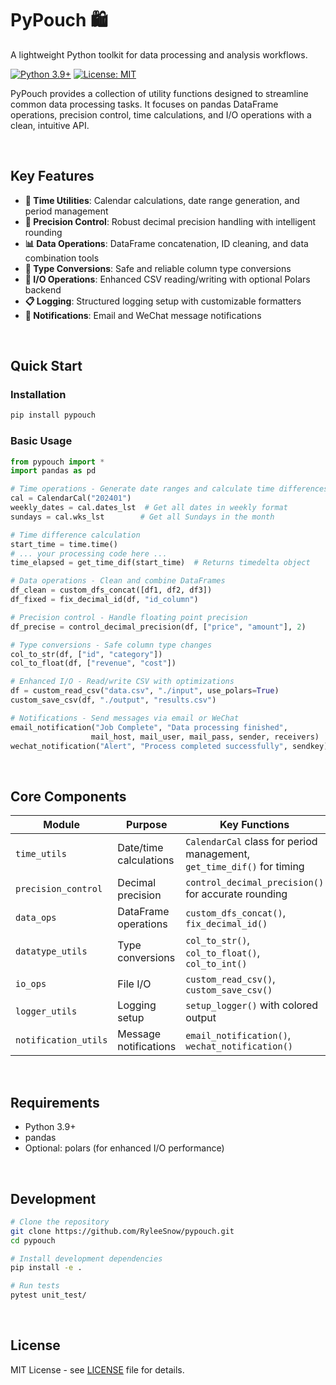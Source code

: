 # PyPouch 🛍️

A lightweight Python toolkit for data processing and analysis workflows.

[![Python 3.9+](https://img.shields.io/badge/python-3.9+-blue.svg)](https://www.python.org/downloads/)
[![License: MIT](https://img.shields.io/badge/License-MIT-yellow.svg)](https://opensource.org/licenses/MIT)

PyPouch provides a collection of utility functions designed to streamline common data processing tasks. It focuses on pandas DataFrame operations, precision control, time calculations, and I/O operations with a clean, intuitive API.

<br>

## Key Features

- **📅 Time Utilities**: Calendar calculations, date range generation, and period management
- **🔢 Precision Control**: Robust decimal precision handling with intelligent rounding
- **📊 Data Operations**: DataFrame concatenation, ID cleaning, and data combination tools  
- **🔄 Type Conversions**: Safe and reliable column type conversions
- **📁 I/O Operations**: Enhanced CSV reading/writing with optional Polars backend
- **📋 Logging**: Structured logging setup with customizable formatters
- **📢 Notifications**: Email and WeChat message notifications

<br>

## Quick Start

### Installation

```bash
pip install pypouch
```

### Basic Usage

```python
from pypouch import *
import pandas as pd

# Time operations - Generate date ranges and calculate time differences
cal = CalendarCal("202401")
weekly_dates = cal.dates_lst  # Get all dates in weekly format
sundays = cal.wks_lst        # Get all Sundays in the month

# Time difference calculation
start_time = time.time()
# ... your processing code here ...
time_elapsed = get_time_dif(start_time)  # Returns timedelta object

# Data operations - Clean and combine DataFrames  
df_clean = custom_dfs_concat([df1, df2, df3])
df_fixed = fix_decimal_id(df, "id_column")

# Precision control - Handle floating point precision
df_precise = control_decimal_precision(df, ["price", "amount"], 2)

# Type conversions - Safe column type changes
col_to_str(df, ["id", "category"])
col_to_float(df, ["revenue", "cost"])

# Enhanced I/O - Read/write CSV with optimizations
df = custom_read_csv("data.csv", "./input", use_polars=True)
custom_save_csv(df, "./output", "results.csv")

# Notifications - Send messages via email or WeChat
email_notification("Job Complete", "Data processing finished", 
                  mail_host, mail_user, mail_pass, sender, receivers)
wechat_notification("Alert", "Process completed successfully", sendkey)
```

<br>

## Core Components

| Module | Purpose | Key Functions |
|--------|---------|---------------|
| `time_utils` | Date/time calculations | `CalendarCal` class for period management, `get_time_dif()` for timing |
| `precision_control` | Decimal precision | `control_decimal_precision()` for accurate rounding |
| `data_ops` | DataFrame operations | `custom_dfs_concat()`, `fix_decimal_id()` |
| `datatype_utils` | Type conversions | `col_to_str()`, `col_to_float()`, `col_to_int()` |
| `io_ops` | File I/O | `custom_read_csv()`, `custom_save_csv()` |
| `logger_utils` | Logging setup | `setup_logger()` with colored output |
| `notification_utils` | Message notifications | `email_notification()`, `wechat_notification()` |

<br>

## Requirements

- Python 3.9+
- pandas
- Optional: polars (for enhanced I/O performance)

<br>

## Development

```bash
# Clone the repository
git clone https://github.com/RyleeSnow/pypouch.git
cd pypouch

# Install development dependencies
pip install -e .

# Run tests
pytest unit_test/
```

<br>

## License

MIT License - see [LICENSE](LICENSE) file for details.
